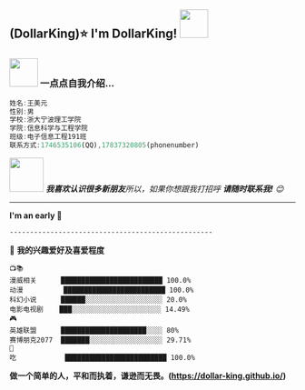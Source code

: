 <h2>(DollarKing)⭐ I'm DollarKing! <img src="https://media.giphy.com/media/12oufCB0MyZ1Go/giphy.gif" width="50"></h2>


### <img src="https://media.giphy.com/media/VgCDAzcKvsR6OM0uWg/giphy.gif" width="50"> 一点点自我介绍...  

```javascript
姓名:王美元
性别:男
学校:浙大宁波理工学院
学院:信息科学与工程学院
班级:电子信息工程191班
联系方式:1746535106(QQ),17837320805(phonenumber)
```

<img src="https://media.giphy.com/media/LnQjpWaON8nhr21vNW/giphy.gif" width="60"> <em><b>我喜欢认识很多新朋友</b>所以，如果你想跟我打招呼 <b>请随时联系我!</b> 😊</em>

---
<!--START_SECTION:waka-->
**I'm an early 🐤** 

```text
--------------------------------------------------
```


💓 **我的兴趣爱好及喜爱程度** 

```text
📺📚
漫威相关      █████████████████████████ 100.0% 
动漫          █████████████████████████ 100.0% 
科幻小说      ██████░░░░░░░░░░░░░░░░░░░ 20.0% 
电影电视剧    ███░░░░░░░░░░░░░░░░░░░░░░ 14.49% 
🎮 
英雄联盟      █████████████████████░░░░ 80% 
赛博朋克2077  ███████░░░░░░░░░░░░░░░░░░ 29.71% 
💬  
吃            █████████████████████████ 100.0%
```
<!--END_SECTION:waka-->

**做一个简单的人，平和而执着，谦逊而无畏。(https://dollar-king.github.io/)**
